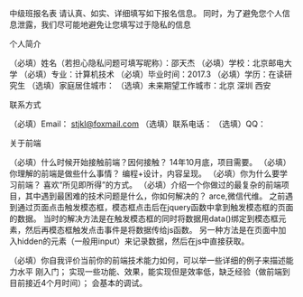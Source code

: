 中级班报名表
请认真、如实、详细填写如下报名信息。 同时，为了避免您个人信息泄露，我们尽可能地避免让您填写过于隐私的信息

个人简介

（必填）姓名（若担心隐私问题可填写昵称）：邵天杰
（必填）学校：北京邮电大学
（必填）专业：计算机技术
（必填）毕业时间：2017.3
（必填）学历：在读研究生
（选填）家庭居住城市：
（选填）未来期望工作城市：北京 深圳 西安
 
联系方式

（必填）Email： stjkl@foxmail.com
（选填）联系电话：
（选填）QQ：

关于前端

（必填）什么时候开始接触前端？因何接触？
        14年10月底，项目需要。
（必填）你理解的前端是做些什么事情？
        编程+设计，内容呈现。
（必填）你为什么要学习前端？
        喜欢“所见即所得”的方式。
（必填）介绍一个你做过的最复杂的前端项目，其中遇到最困难的技术问题是什么，你如何解决的？
        arce,微信代维。
        之前遇到通过页面点击触发模态框，模态框点击后在jquery函数中拿到触发模态框的页面的数据。
        当时的解决方法是在触发模态框的同时将数据用data()绑定到模态框元素，然后再模态框触发点击事件是将数据传给js函数。
        另一种方法是在页面中加入hidden的元素（一般用input）来记录数据，然后在js中直接获取。
        
（必填）你自我评价当前你的前端技术能力如何，可以举一些详细的例子来描述能力水平
        刚入门；
        实现一些功能、效果，能实现但是效率低，缺乏经验（做前端到目前接近4个月时间）；
        会基本的调试。
